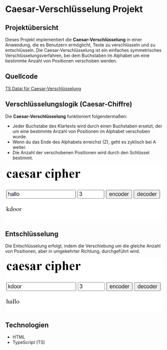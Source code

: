 # Caesar-Verschlüsselung Projekt

## Projektübersicht

Dieses Projekt implementiert die **Caesar-Verschlüsselung** in einer Anwendung, die es Benutzern ermöglicht, Texte zu verschlüsseln und zu entschlüsseln. Die Caesar-Verschlüsselung ist ein einfaches symmetrisches Verschlüsselungsverfahren, bei dem Buchstaben im Alphabet um eine bestimmte Anzahl von Positionen verschoben werden.

## Quellcode

[TS Datai für Caesar-Verschlüsselung](https://github.com/manonsfoto/Project-TS-Caesar_cipher/blob/main/src/caesar_cipher/caesar_cipher.ts)

## Verschlüsselungslogik (Caesar-Chiffre)

Die **Caesar-Verschlüsselung** funktioniert folgendermaßen:

- Jeder Buchstabe des Klartexts wird durch einen Buchstaben ersetzt, der um eine bestimmte Anzahl von Positionen im Alphabet verschoben wurde.
- Wenn du das Ende des Alphabets erreichst (Z), geht es zyklisch bei A weiter.
- Die Anzahl der verschobenen Positionen wird durch den Schlüssel bestimmt.

![encoder](<./src/caesar_cipher/img/caesar_cipher(2).png>)

## Entschlüsselung

Die Entschlüsselung erfolgt, indem die Verschiebung um die gleiche Anzahl von Positionen, aber in umgekehrter Richtung, durchgeführt wird.

![decoder](<./src/caesar_cipher/img/caesar_cipher(1).png>)

## Technologien

- HTML
- TypeScript (TS)

